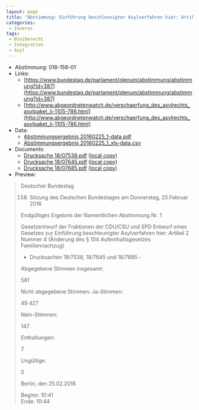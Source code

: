 ```yaml
---
layout: page
title: "Abstimmung: Einführung beschleunigter Asylverfahren hier: Artikel 2 Nummer 4"
categories:
 - Inneres
tags:
 - Bleiberecht
 - Integration
 - Asyl
---
```


* Abstimmung: 018-158-01
* Links: 
    * [https://www.bundestag.de/parlament/plenum/abstimmung/abstimmung?id=387](https://www.bundestag.de/parlament/plenum/abstimmung/abstimmung?id=387)
    * [http://www.abgeordnetenwatch.de/verschaerfung_des_asylrechts_asylpaket_ii-1105-786.html](http://www.abgeordnetenwatch.de/verschaerfung_des_asylrechts_asylpaket_ii-1105-786.html)
* Data: 
    * [Abstimmungsergebnis 20160225_1-data.pdf](/res/abstimmungsliste/20160225_1-data.pdf)
    * [Abstimmungsergebnis 20160225_1_xls-data.csv](/res/abstimmungsliste/analyses/20160225_1_xls-data.csv)
* Documents: 
    * [Drucksache 18/07538.pdf](http://dip21.bundestag.de/dip21/btd/18/075/1807538.pdf) ([local copy](/res/abstimmungsdaten/018-158-01/1807538.pdf))
    * [Drucksache 18/07645.pdf](http://dip21.bundestag.de/dip21/btd/18/076/1807645.pdf) ([local copy](/res/abstimmungsdaten/018-158-01/1807645.pdf))
    * [Drucksache 18/07685.pdf](http://dip21.bundestag.de/dip21/btd/18/076/1807685.pdf) ([local copy](/res/abstimmungsdaten/018-158-01/1807685.pdf))
* Preview: 
> Deutscher Bundestag
> 
> 158. Sitzung des Deutschen Bundestages
> am Donnerstag, 25.Februar 2016
> 
> Endgültiges Ergebnis der Namentlichen Abstimmung Nr. 1
> 
> Gesetzentwurf der Fraktionen der CDU/CSU und SPD
> Entwurf eines Gesetzes zur Einführung beschleunigter Asylverfahren
> hier: Artikel 2 Nummer 4 (Änderung des § 104 Aufenthaltsgesetzes Familiennachzug)
> - Drucksachen 18/7538, 18/7645 und 18/7685 -
> 
> Abgegebene Stimmen insgesamt:
> 
> 581
> 
> Nicht abgegebene Stimmen:
> Ja-Stimmen:
> 
> 49
> 427
> 
> Nein-Stimmen:
> 
> 147
> 
> Enthaltungen:
> 
> 7
> 
> Ungültige:
> 
> 0
> 
> Berlin, den 25.02.2016
> 
> Beginn: 10:41  
> Ende: 10:44
